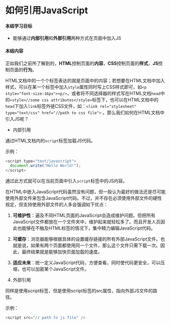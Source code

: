 # 如何引用JavaScript

#### 本结学习目标

* 能够通过**内部引用**和**外部引用**两种方式在页面中加入JS

#### 本结内容

正如我们之前所了解到的，**HTML**控制页面的**内容**，**CSS**控制页面的**样式**，**JS**控制页面的**行为**。

HTML文档中的一个个标签表达的就是页面中的内容；若想要在HTML文档中加入样式，可以在某一个标签中加入`style`属性同时写上CSS样式即可，如`<p style="font-size:16px"><p/>`，或者将不同选择器的样式写在HTML文档`head`中的`<style>//some css attributes</style>`标签下，也可以在HTML文档中的`head`下加入`link`标签外链CSS文件，如：`<link rel="stylesheet" type="text/css" href="//path to css file">` 。那么我们如何在HTML文档中引入JS呢？

* 内部引用

通过HTML文档内的`script`标签加载JS代码。

示例：

```Javascript
<script type="text/javascript">
  document.write("Hello World!");
</script>
```

通过此方式就可以在当前页面中引入`script`标签中的JS内容。

在HTML中嵌入JavaScript代码虽然没有问题，但一般认为最好的做法还是尽可能使用外部文件来包含JavaScript代码。不过，并不存在必须使用外部文件的硬性规定，但支持使用外部文件的人多会强调如下优点：

1. **可维护性**：遍及不同HTML页面的JavaScript会造成维护问题。但把所有JavaScript文件都放在一个文件夹中，维护起来就轻松多了。而且开发人员因此也能够在不触及HTML标签的情况下，集中精力编辑JavaScript代码。
2. **可缓存**：浏览器能够根据具体的设置缓存链接的所有外部JavaScript文件。也就是说，如果有两个页面都使用同一个文件，那么这个文件只需下载一次。因此，最终结果就是能够加快页面加载的速度。
3. **适应未来**：统一定义JavaScript代码，方便查看，同时使代码更安全，可以压缩，也可以加密某个JavaScript文件。

4. 外部引用

同样是使用script标签，但是使用script标签的src属性，指向外部JS文件的路径。

示例：

```JavaScript
<script src="// path to js file" />
```



